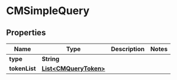

# CMSimpleQuery


## Properties

| Name | Type | Description | Notes |
|------------ | ------------- | ------------- | -------------|
|**type** | **String** |  |  |
|**tokenList** | [**List&lt;CMQueryToken&gt;**](CMQueryToken.md) |  |  |



